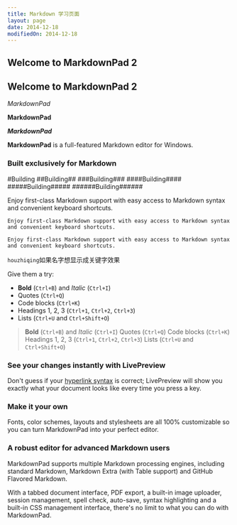 ```yaml
---
title: Markdown 学习页面
layout: page
date: 2014-12-18
modifiedOn: 2014-12-18
---
```


## Welcome to MarkdownPad 2 ##
## Welcome to MarkdownPad 2 ##

*MarkdownPad*

**MarkdownPad**

***MarkdownPad***

**MarkdownPad** is a full-featured Markdown editor for Windows.

### Built exclusively for Markdown ###
#Building 
##Building##
###Building###
####Building####
#####Building#####
######Building######

Enjoy first-class Markdown support with easy access to  Markdown syntax and convenient keyboard shortcuts.

    Enjoy first-class Markdown support with easy access to Markdown syntax and convenient keyboard shortcuts.

    Enjoy first-class Markdown support with easy access to Markdown syntax and convenient keyboard shortcuts.

`houzhiqing`如果名字想显示成关键字效果

Give them a try:

- **Bold** (`Ctrl+B`) and *Italic* (`Ctrl+I`)
- Quotes (`Ctrl+Q`)
- Code blocks (`Ctrl+K`)
- Headings 1, 2, 3 (`Ctrl+1`, `Ctrl+2`, `Ctrl+3`)
- Lists (`Ctrl+U` and `Ctrl+Shift+O`)


> **Bold** (`Ctrl+B`) and *Italic* (`Ctrl+I`)
> Quotes (`Ctrl+Q`)
> Code blocks (`Ctrl+K`)
> Headings 1, 2, 3 (`Ctrl+1`, `Ctrl+2`, `Ctrl+3`)
> Lists (`Ctrl+U` and `Ctrl+Shift+O`)

### See your changes instantly with LivePreview ###

Don't guess if your [hyperlink syntax](http://markdownpad.com) is correct; LivePreview will show you exactly what your document looks like every time you press a key.

### Make it your own ###

Fonts, color schemes, layouts and stylesheets are all 100% customizable so you can turn MarkdownPad into your perfect editor.

### A robust editor for advanced Markdown users ###

MarkdownPad supports multiple Markdown processing engines, including standard Markdown, Markdown Extra (with Table support) and GitHub Flavored Markdown.

With a tabbed document interface, PDF export, a built-in image uploader, session management, spell check, auto-save, syntax highlighting and a built-in CSS management interface, there's no limit to what you can do with MarkdownPad.
